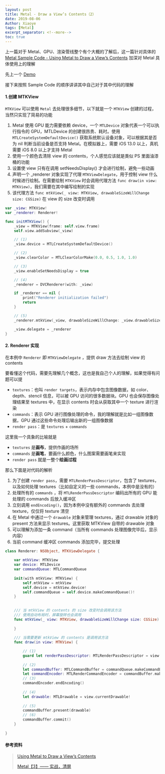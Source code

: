```yaml
---
layout: post
title: Metal - Draw a View’s Contents（2）
date: 2019-08-06
Author: Xiaoye
tags: [Metal]
excerpt_separator: <!--more-->
toc: true
---
```


上一篇对于 Metal、GPU、渲染管线整个有个大概的了解后，这一篇针对具体的 [Metal Sample Code - Using Metal to Draw a View’s Contents](<https://developer.apple.com/documentation/metal/basic_tasks_and_concepts/using_metal_to_draw_a_view_s_contents>) 加深对 Metal 具体使用上的理解

<!--more-->

先上一个 [Demo](<https://github.com/Xiaoye220/Demos/tree/master/MetalDemo>)

接下来按照 Sample Code 的顺序讲讲其中自己对于其中代码的理解

#### 1.创建 MTKView

`MTKView` 可以使用 `Metal` 去处理很多细节，以下就是一个 `MTKView` 创建的过程，当然只实现了简易的功能

1. Metal 使用 GPU 能力需要依赖 device，一个 `MTLDevice` 对象代表一个可以执行指令的 GPU，MTLDevice 的创建很昂贵、耗时。使用 `MTLCreateSystemDefaultDevice()`  获取系统默认设备对象，可以根据其是否为 nil 判断当前设备是否支持 Metal。在模拟器上，需要 iOS 13.0 以上，真机需要 iOS 8.0 以上才支持 Metal
2. 使用一个颜色去清除 view 的 contents，个人感觉应该就是类似 PS 里面油漆桶的功能
3. 设置使 view 只有在调用 setNeedsDisplay() 才会进行绘制，避免一些动画
4. 声明一个 _renderer 对象实现了代理 `MTKViewDelegate`，用于控制 view 什么时候进行绘制。在需要绘制 `MTKView` 时会调用代理方法 `func draw(in view: MTKView)`，我们需要在其中编写绘制的实现
5. 该代理方法 `func mtkView(_ view: MTKView, drawableSizeWillChange size: CGSize)` 在 view 的 size 改变时调用

```swift
var _view: MTKView!
var _renderer: Renderer!

func initMTKView() {
    _view = MTKView(frame: self.view.frame)
    self.view.addSubview(_view)

    // (1)
    _view.device = MTLCreateSystemDefaultDevice()

    // (2)
    _view.clearColor = MTLClearColorMake(0.0, 0.5, 1.0, 1.0)

    // (3)
    _view.enableSetNeedsDisplay = true

    // (4)
    _renderer = DVCRenderer(with: _view)

    if _renderer == nil {
        print("Renderer initialization failed")
        return
    }

    // (5)
    _renderer.mtkView(_view, drawableSizeWillChange: _view.drawableSize)

    _view.delegate = _renderer
}
```



#### 2. Renderer 实现

在本例中 `Renderer` 即 `MTKViewDelegate` ，提供 draw 方法去绘制 view 的 contents

要看懂这个代码，需要先理解几个概念，这也是我自己个人的理解，如果觉得有问题可以提

* `textures`：也叫 `render targets`，表示内存中包含图像数据，如 color、depth、stencil 信息，可以被 GPU 访问的很多数据块。GPU 也会保存图像处理结果至 textures 中，在显示 contents 时会从获取其中一个 texture 进行渲染
* `commands`：表示 GPU 进行图像处理的命令，我的理解就是比如一组图像数据，GPU 通过这些命令处理后输出新的一组图像数据
* `render pass`：是 `textures` + `commands` 

这里我一个具象的比喻就是

* `textures` 是**画布**，提供作画的场所
* `commands` 是**画笔**，要画什么颜色，什么图案需要画笔来实现
* `render pass` 就是一整个**绘画过程** 



那么下面是对代码的解析

1. 为了创建 `render pass`，需要 `MTLRenderPassDescriptor`，包含了 textures，以及如何处理 textures（比如自定义的一些 commands，本例中是没有的）
2. 处理所有的 `commands` ，将  `MTLRenderPassDescriptor` 编码出所有的 GPU 能处理的 commands 后放入缓冲区
3. 立刻调用 `endEncoding()`，因为本例中没有额外的 commands 去处理 texture，仅仅将 texture 清空
4. 在 Metal 中通过一个 `drawable` 对象来管理 textures，通过 drawable 对象的 present 方法来显示 textures。这里获取 MTKView 自带的 drawable 对象
5. 可以理解为添加一条 command（当所有 commands 处理图像完毕后，显示内容）
6. 当前 command 缓冲区 commands 添加完毕，提交处理

```swift
class Renderer: NSObject, MTKViewDelegate {
    
    var mtkView: MTKView
    var device: MTLDevice
    var commandQueue: MTLCommandQueue
    
    init(with mtkView: MTKView) {
        self.mtkView = mtkView
        self.device = mtkView.device!
        self.commandQueue = self.device.makeCommandQueue()!
    }
    
    
    /// 当 mtkView 的 contents 的 size 改变时会调用该方法
    /// 使用自动布局时，屏幕旋转也会调用
    func mtkView(_ view: MTKView, drawableSizeWillChange size: CGSize) {
        
    }
    
    /// 当需要更新 mtkView 的 contents 是调用该方法
    func draw(in view: MTKView) {

        // (1)
        guard let renderPassDescriptor: MTLRenderPassDescriptor = view.currentRenderPassDescriptor else { return }
        
        // (2)
        let commandBuffer: MTLCommandBuffer = commandQueue.makeCommandBuffer()!
        let commandEncoder: MTLRenderCommandEncoder = commandBuffer.makeRenderCommandEncoder(descriptor: renderPassDescriptor)!
		// (3)
        commandEncoder.endEncoding()
        
        // (4)
        let drawable: MTLDrawable = view.currentDrawable!
        
        // (5)
        commandBuffer.present(drawable)
        // (6)
        commandBuffer.commit()
    }
    
}
```



#### 参考资料

> [Using Metal to Draw a View’s Contents](<https://developer.apple.com/documentation/metal/basic_tasks_and_concepts/using_metal_to_draw_a_view_s_contents>)
>
> [Metal【3】—— 实战，清屏](<https://xiaozhuanlan.com/topic/9870134265>)


